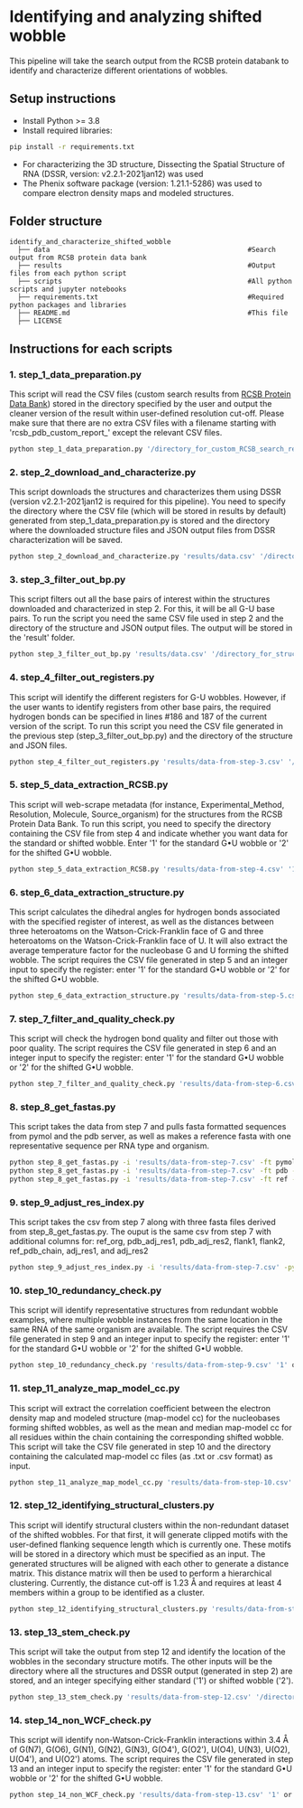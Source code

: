 # Identifying and analyzing shifted wobble
This pipeline will take the search output from the RCSB protein databank to identify and characterize different orientations of wobbles. 
## Setup instructions
- Install Python >= 3.8
- Install required libraries:
```sh
pip install -r requirements.txt
```
- For characterizing the 3D structure, Dissecting the Spatial Structure of RNA (DSSR, version: v2.2.1-2021jan12) was used
- The Phenix software package (version: 1.21.1-5286) was used to compare electron density maps and modeled structures.  
## Folder structure

    identify_and_characterize_shifted_wobble
      ├── data                                                 #Search output from RCSB protein data bank
      ├── results                                              #Output files from each python script
      ├── scripts                                              #All python scripts and jupyter notebooks
      ├── requirements.txt                                     #Required python packages and libraries
      ├── README.md                                            #This file
      ├── LICENSE
## Instructions for each scripts
### 1. step_1_data_preparation.py
This script will read the CSV files (custom search results from [RCSB Protein Data Bank](https://www.rcsb.org/)) stored in the directory specified by the user and output the cleaner version of the result within user-defined resolution cut-off. Please make sure that there are no extra CSV files with a filename starting with 'rcsb_pdb_custom_report_' except the relevant CSV files. 
```sh
python step_1_data_preparation.py '/directory_for_custom_RCSB_search_results' '3.2'
```
### 2. step_2_download_and_characterize.py
This script downloads the structures and characterizes them using DSSR (version v2.2.1-2021jan12 is required for this pipeline). You need to specify the directory where the CSV file (which will be stored in results by default) generated from step_1_data_preparation.py is stored and the directory where the downloaded structure files and JSON output files from DSSR characterization will be saved.
```sh
python step_2_download_and_characterize.py 'results/data.csv' '/directory_for_structures/'
```
### 3. step_3_filter_out_bp.py
This script filters out all the base pairs of interest within the structures downloaded and characterized in step 2. For this, it will be all G-U base pairs. To run the script you need the same CSV file used in step 2 and the directory of the structure and JSON output files. The output will be stored in the 'result' folder. 
```sh
python step_3_filter_out_bp.py 'results/data.csv' '/directory_for_structures/'
```
### 4. step_4_filter_out_registers.py
This script will identify the different registers for G-U wobbles. However, if the user wants to identify registers from other base pairs, the required hydrogen bonds can be specified in lines #186 and 187 of the current version of the script. To run this script you need the CSV file generated in the previous step (step_3_filter_out_bp.py) and the directory of the structure and JSON files. 
```sh
python step_4_filter_out_registers.py 'results/data-from-step-3.csv' '/directory_for_structures/'
```
### 5. step_5_data_extraction_RCSB.py
This script will web-scrape metadata (for instance, Experimental_Method, Resolution, Molecule, Source_organism) for the structures from the RCSB Protein Data Bank. To run this script, you need to specify the directory containing the CSV file from step 4 and indicate whether you want data for the standard or shifted wobble. Enter '1' for the standard G•U wobble or '2' for the shifted G•U wobble.
```sh
python step_5_data_extraction_RCSB.py 'results/data-from-step-4.csv' '1' or '2'
```
### 6. step_6_data_extraction_structure.py
This script calculates the dihedral angles for hydrogen bonds associated with the specified register of interest, as well as the distances between three heteroatoms on the Watson-Crick-Franklin face of G and three heteroatoms on the Watson-Crick-Franklin face of U. It will also extract the average temperature factor for the nucleobase G and U forming the shifted wobble. The script requires the CSV file generated in step 5 and an integer input to specify the register: enter '1' for the standard G•U wobble or '2' for the shifted G•U wobble.
```sh
python step_6_data_extraction_structure.py 'results/data-from-step-5.csv' '1' or '2'
```
### 7. step_7_filter_and_quality_check.py
This script will check the hydrogen bond quality and filter out those with poor quality. The script requires the CSV file generated in step 6 and an integer input to specify the register: enter '1' for the standard G•U wobble or '2' for the shifted G•U wobble.
```sh
python step_7_filter_and_quality_check.py 'results/data-from-step-6.csv' '1' or '2'
```
### 8. step_8_get_fastas.py
This script takes the data from step 7 and pulls fasta formatted sequences from pymol and the pdb server, as well as makes a reference fasta with one representative sequence per RNA type and organism.

```sh
python step_8_get_fastas.py -i 'results/data-from-step-7.csv' -ft pymol -o pymol.fasta
python step_8_get_fastas.py -i 'results/data-from-step-7.csv' -ft pdb -o pdb.fasta
python step_8_get_fastas.py -i 'results/data-from-step-7.csv' -ft ref -pdb pdb.fasta -o reference.fasta
```

### 9. step_9_adjust_res_index.py
This script takes the csv from step 7 along with three fasta files derived from step_8_get_fastas.py. The ouput is the same csv from step 7 with additional columns for: ref_org, pdb_adj_res1, pdb_adj_res2, flank1, flank2, ref_pdb_chain, adj_res1, and adj_res2

```sh
python step_9_adjust_res_index.py -i 'results/data-from-step-7.csv' -py pymol.fasta -pdb pdb.fasta -ref reference.fasta -o 'results/data-from-step-9.csv
```

### 10. step_10_redundancy_check.py
This script will identify representative structures from redundant wobble examples, where multiple wobble instances from the same location in the same RNA of the same organism are available. The script requires the CSV file generated in step 9 and an integer input to specify the register: enter '1' for the standard G•U wobble or '2' for the shifted G•U wobble.
```sh
python step_10_redundancy_check.py 'results/data-from-step-9.csv' '1' or '2'
```
### 11. step_11_analyze_map_model_cc.py
This script will extract the correlation coefficient between the electron density map and modeled structure (map-model cc) for the nucleobases forming shifted wobbles, as well as the mean and median map-model cc for all residues within the chain containing the corresponding shifted wobble. This script will take the CSV file generated in step 10 and the directory containing the calculated map-model cc files (as .txt or .csv format) as input. 
```sh
python step_11_analyze_map_model_cc.py 'results/data-from-step-10.csv' '/directory_of_map_model_cc_files/'
```
### 12. step_12_identifying_structural_clusters.py
This script will identify structural clusters within the non-redundant dataset of the shifted wobbles. For that first, it will generate clipped motifs with the user-defined flanking sequence length which is currently one. These motifs will be stored in a directory which must be specified as an input. The generated structures will be aligned with each other to generate a distance matrix. This distance matrix will then be used to perform a hierarchical clustering. Currently, the distance cut-off is 1.23 Å and requires at least 4 members within a group to be identified as a cluster. 
```sh
python step_12_identifying_structural_clusters.py 'results/data-from-step-11.csv' '/directory_to_store_clipped_structures/'
```
### 13. step_13_stem_check.py
This script will take the output from step 12 and identify the location of the wobbles in the secondary structure motifs. The other inputs will be the directory where all the structures and DSSR output (generated in step 2) are stored, and an integer specifying either standard ('1') or shifted wobble ('2'). 
```sh
python step_13_stem_check.py 'results/data-from-step-12.csv' '/directory_with_all_DSSR_output/' '1' or '2'
```
### 14. step_14_non_WCF_check.py
This script will identify non-Watson-Crick-Franklin interactions within 3.4 Å  of G(N7), G(O6), G(N1), G(N2), G(N3), G(O4'), G(O2'), U(O4), U(N3), U(O2), U(O4'), and U(O2') atoms. The script requires the CSV file generated in step 13 and an integer input to specify the register: enter '1' for the standard G•U wobble or '2' for the shifted G•U wobble.
```sh
python step_14_non_WCF_check.py 'results/data-from-step-13.csv' '1' or '2'
```


